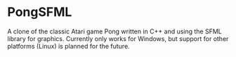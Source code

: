 # PongSFML

A clone of the classic Atari game Pong written in C++ and using the SFML library for graphics. Currently only works for Windows, but support for other platforms (Linux) is planned for the future.
